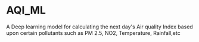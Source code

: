 # AQI_ML
A Deep learning model for calculating the next day's Air quality Index  based upon certain pollutants such as PM 2.5, NO2, Temperature, Rainfall,etc
